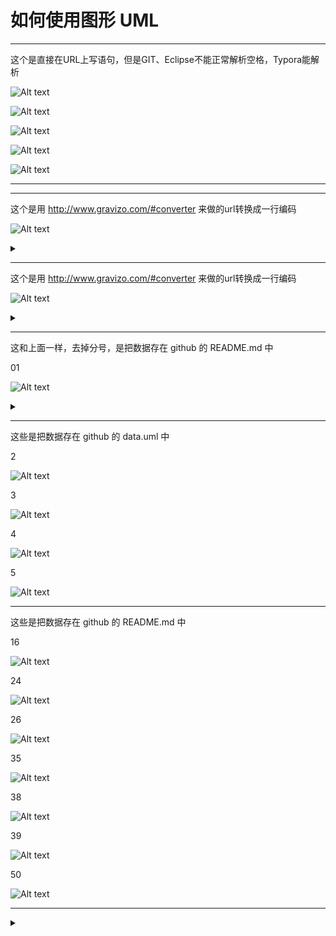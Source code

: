



# 如何使用图形 UML





------

这个是直接在URL上写语句，但是GIT、Eclipse不能正常解析空格，Typora能解析

![Alt text](http://g.gravizo.com/g?a->b:hello;b->a:h1w2iw;)


![Alt text](http://g.gravizo.com/svg?a->b:hello;b->a:h1w2iw;)

![Alt text](http://g.gravizo.com/svg?a->b:hello%20d%20d;b->a:h1w2iw;)



![Alt text](http://g.gravizo.com/g?a-->b:how%20are%20you;note%20right:greeting;a->a:i%20am%20thinking;b->%20a:fine;  )





![Alt text](http://g.gravizo.com/g?HTTP-[web%20server];[web%20server]-[app%20server];%20database%20"mysql"{;[database];};[app%20server]-[database];   )

------


[^1]: sdsds
[^n]: sdsdsdsdss
[^7]: 5464646

[^6]: trtr dssd "sds"

------

这个是用 http://www.gravizo.com/#converter 来做的url转换成一行编码

![Alt text](https://g.gravizo.com/svg?digraph%20G%20%7B%0A%20%20%20%20aize%20%3D%224%2C4%22%3B%0A%20%20%20%20main%20%5Bshape%3Dbox%5D%3B%0A%20%20%20%20main%20-%3E%20parse%20%5Bweight%3D8%5D%3B%0A%20%20%20%20parse%20-%3E%20execute%3B%0A%20%20%20%20main%20-%3E%20init%20%5Bstyle%3Ddotted%5D%3B%0A%20%20%20%20main%20-%3E%20cleanup%3B%0A%20%20%20%20execute%20-%3E%20%7B%20make_string%3B%20printf%7D%0A%20%20%20%20init%20-%3E%20make_string%3B%0A%20%20%20%20edge%20%5Bcolor%3Dred%5D%3B%0A%20%20%20%20main%20-%3E%20printf%20%5Bstyle%3Dbold%2Clabel%3D%22100%20times%22%5D%3B%0A%20%20%20%20make_string%20%5Blabel%3D%22make%20a%20string%22%5D%3B%0A%20%20%20%20node%20%5Bshape%3Dbox%2Cstyle%3Dfilled%2Ccolor%3D%22.7%20.3%201.0%22%5D%3B%0A%20%20%20%20execute%20-%3E%20compare%3B%0A%7D )

<details> 
<summary></summary>


```
digraph G {
    aize ="4,4";
    main [shape=box];
    main -> parse [weight=8];
    parse -> execute;
    main -> init [style=dotted];
    main -> cleanup;
    execute -> { make_string; printf}
    init -> make_string;
    edge [color=red];
    main -> printf [style=bold,label="100 times"];
    make_string [label="make a string"];
    node [shape=box,style=filled,color=".7 .3 1.0"];
    execute -> compare;
}
```

</details>

------

这个是用 http://www.gravizo.com/#converter 来做的url转换成一行编码

![Alt text](https://g.gravizo.com/svg?%40startuml%3B%0A(*)%20--%3E%20if%20%22Some%20Test%22%20then%3B%0A%20%20--%3E%5Btrue%5D%20%22activity%201%22%3B%0A%20%20if%20%22%22%20then%3B%0A%20%20%20%20-%3E%20%22activity%203%22%20as%20a3%3B%0A%20%20else%3B%0A%20%20%20%20if%20%22Other%20test%22%20then%3B%0A%20%20%20%20%20%20-left-%3E%20%22activity%205%22%3B%0A%20%20%20%20else%3B%0A%20%20%20%20%20%20--%3E%20%22activity%206%22%3B%0A%20%20%20%20endif%3B%0A%20%20endif%3B%0Aelse%3B%0A%20%20-%3E%5Bfalse%5D%20%22activity%202%22%3B%0Aendif%3B%0A%0Aa3%20--%3E%20if%20%22last%20test%22%20then%3B%0A%20%20--%3E%20%22activity%207%22%3B%0Aelse%3B%0A%20%20-%3E%20%22activity%208%22%3B%0Aendif%3B%0A%40enduml)


<details> 
<summary></summary>

```
没有;的话，gravizo不能识别。有;的话，PlantUML不能解析
@startuml;
(*) --> if "Some Test" then;
  -->[true] "activity 1";
  if "" then;
    -> "activity 3" as a3;
  else;
    if "Other test" then;
      -left-> "activity 5";
    else;
      --> "activity 6";
    endif;
  endif;
else;
  ->[false] "activity 2";
endif;

a3 --> if "last test" then;
  --> "activity 7";
else;
  -> "activity 8";
endif;
@enduml

```
</details>



------

这和上面一样，去掉分号，是把数据存在 github 的 README.md 中

01

![Alt text](https://g.gravizo.com/source/svg/wjmark01?https%3A%2F%2Fraw.githubusercontent.com%2Ftestwind-cn%2Fdpw%2Fmaster/README.md  )

<details> 
<summary></summary>

```
没有;的话，gravizo不能识别。有;的话，PlantUML不能解析
wjmark01
@startuml
(*) --> if "Some Test" then
  -->[true] "activity 1"
  if "" then
    -> "activity 3" as a3
  else
    if "Other test" then
      -left-> "activity 5"
    else
      --> "activity 6"
    endif
  endif
else
  ->[false] "activity 2"
endif

a3 --> if "last test" then
  --> "activity 7"
else
  -> "activity 8"
endif
@enduml
wjmark01

```
</details>


------




这些是把数据存在 github 的 data.uml 中

2

![Alt text](https://g.gravizo.com/source/svg/wjmark02?https://raw.githubusercontent.com/testwind-cn/dpw/master/data.uml )

3

![Alt text](https://g.gravizo.com/source/svg/wjmark03?https://raw.githubusercontent.com/testwind-cn/dpw/master/data.uml )

4

![Alt text](https://g.gravizo.com/source/svg/wjmark04?https://raw.githubusercontent.com/testwind-cn/dpw/master/data.uml )

5

![Alt text](https://g.gravizo.com/source/svg/wjmark05?https://raw.githubusercontent.com/testwind-cn/dpw/master/data.uml )

------

这些是把数据存在 github 的 README.md 中

16

![Alt text](https://g.gravizo.com/source/svg/wjmark16?https%3A%2F%2Fraw.githubusercontent.com%2Ftestwind-cn%2Fdpw%2Fmaster/README.md  )


24

![Alt text](https://g.gravizo.com/source/svg/wjmark24?https%3A%2F%2Fraw.githubusercontent.com%2Ftestwind-cn%2Fdpw%2Fmaster/README.md )

26

![Alt text](https://g.gravizo.com/source/svg/wjmark26?https%3A%2F%2Fraw.githubusercontent.com%2Ftestwind-cn%2Fdpw%2Fmaster/README.md )


35

![Alt text](https://g.gravizo.com/source/svg/wjmark35?https%3A%2F%2Fraw.githubusercontent.com%2Ftestwind-cn%2Fdpw%2Fmaster/README.md )


38

![Alt text](https://g.gravizo.com/source/svg/wjmark38?https%3A%2F%2Fraw.githubusercontent.com%2Ftestwind-cn%2Fdpw%2Fmaster/README.md )


39

![Alt text](https://g.gravizo.com/source/svg/wjmark39?https%3A%2F%2Fraw.githubusercontent.com%2Ftestwind-cn%2Fdpw%2Fmaster/README.md )

50

![Alt text](https://g.gravizo.com/source/svg/wjmark50?https%3A%2F%2Fraw.githubusercontent.com%2Ftestwind-cn%2Fdpw%2Fmaster/README.md )

------

<details> 
<summary></summary>

https://g.gravizo.com/source/svg/wjmark26?https://raw.githubusercontent.com/testwind-cn/dpw/master/README.md

```


wjmark16
@startuml
left to right direction
skinparam packageStyle Folder
actor customer
actor chef
package restaurant {
    customer ->(eat food)
    customer -> (pay for food)
    chef -> (cook food)
}
@enduml
wjmark16







DOT

wjmark24
digraph G {
    aize ="4,4";
           主程序 [shape=box];
           主程序 -> 处理 [weight=8];
            处理 -> 执行;
           主程序 -> init [style=dotted];
           主程序 -> cleanup;
             执行 -> { make_string; printf}
    init -> make_string;
    edge [color=red];
           主程序 -> printf [style=bold,label="100 times"];
    make_string [label="make a string"];
    node [shape=box,style=filled,color=".7 .3 1.0"];
             执行 -> compare;
  }
wjmark24



wjmark26
@startuml
class Dummy {
- private field1
# protected field2
+ public field3
~ package method13()
- private method1237()
# protected method4()
+ public method2()
}
@enduml
wjmark26






wjmark35
@startuml
object Object01
object Object02
object Object03
object Object04
object Object05
object Object06
object Object07我
object Object08

Object01 <|-- Object02
Object03 *-- Object04
Object05 o-- "5" Object06
Object07我 .. Object08 : "some 我labels"
@enduml
wjmark35



wjmark37
@startuml

(*) --> if "Some Test" then

  -->[true] "activity 1"

  if "" then
    -> "activity 3" as a3
  else
    if "Other test" then
      -left-> "activity 5"
    else
      --> "activity 6"
    endif
  endif

else

  ->[false] "activity 2"

endif

a3 --> if "last test" then
  --> "activity 7"
else
  -> "activity 8"
endif

@enduml 
wjmark37




http://blog.csdn.net/u010111422/article/details/69568947
PlantUML（程序员绘制流程图专用工具）

wjmark38
@startuml

title 流程图

(*) --> "步骤1处理"
--> "步骤2处理"
if "条件1判断" then
    ->[true] "条件1成立时执行的动作"
    if "分支条件2判断" then
        ->[no] "条件2不成立时执行的动作"
        -> === 中间流程汇总点1 ===
    else
        -->[yes] === 中间流程汇总点1 ===
    endif
    if "分支条件3判断" then
        -->[yes] "分支条件3成立时执行的动作"
        --> "Page.onRender ()" as render
        --> === REDIRECT_CHECK ===
    else
        -->[no] "分支条件3不成立时的动作"
        --> render
    endif
else
    -->[false] === REDIRECT_CHECK ===
endif

if "条件4判断" then
    ->[yes] "条件4成立时执行的动作"
    --> "流程最后结点"
else
endif
--> "流程最后结点"
-->(*)

@enduml
wjmark38


wjmark39

@startuml
start
:"步骤1处理";
:"步骤2处理";
if ("条件1判断") then (true)
    :条件1成立时执行的动作;
    if ("分支条件2判断") then (no)
        :"条件2不成立时执行的动作";
    else
        if ("条件3判断") then (yes)
            :"条件3成立时的动作";
        else (no)
            :"条件3不成立时的动作";
        endif
    endif
    :"顺序步骤3处理";
endif

if ("条件4判断") then (yes)
:"条件4成立的动作";
else
    if ("条件5判断") then (yes)
        :"条件5成立时的动作";
    else (no)
        :"条件5不成立时的动作";
    endif
endif
stop
@enduml
wjmark39






wjmark50
@startuml

title 我测试流程图

(*) --> "提交身份证"
--> "提交银行卡"
if "实名验证结果" then
    ->[true] "提示用户验证成功"
    if "短信验证码判断" then
        ->[no] "验证码错误提示"
        -> === 中间流程汇总点1 ===
    else
        -->[yes] === 中间流程汇总点1 ===
    endif
    if "分支条件3判断" then
        -->[yes] "分支条件3成立时执行的动作"
        --> "Page.onRender ()" as render
        --> === REDIRECT_CHECK ===
    else
        -->[no] "分支条件3不成立时的动作"
        --> render
    endif
else
    -->[false] === REDIRECT_CHECK ===
endif

if "条件4判断" then
    ->[yes] "条件4成立时执行的动作"
    --> "流程最后结点"
else
endif
--> "流程最后结点"
-->(*)

@enduml
wjmark50

```


</details>







